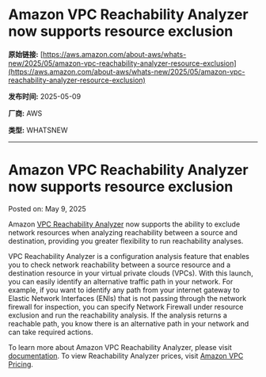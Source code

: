 # Amazon VPC Reachability Analyzer now supports resource exclusion

**原始链接:** [https://aws.amazon.com/about-aws/whats-new/2025/05/amazon-vpc-reachability-analyzer-resource-exclusion](https://aws.amazon.com/about-aws/whats-new/2025/05/amazon-vpc-reachability-analyzer-resource-exclusion)

**发布时间:** 2025-05-09

**厂商:** AWS

**类型:** WHATSNEW

---
# Amazon VPC Reachability Analyzer now supports resource exclusion

Posted on: May 9, 2025 

Amazon [VPC Reachability Analyzer](https://docs.aws.amazon.com/vpc/latest/reachability/what-is-reachability-analyzer.html) now supports the ability to exclude network resources when analyzing reachability between a source and destination, providing you greater flexibility to run reachability analyses.  
  
VPC Reachability Analyzer is a configuration analysis feature that enables you to check network reachability between a source resource and a destination resource in your virtual private clouds (VPCs). With this launch, you can easily identify an alternative traffic path in your network. For example, if you want to identify any path from your internet gateway to Elastic Network Interfaces (ENIs) that is not passing through the network firewall for inspection, you can specify Network Firewall under resource exclusion and run the reachability analysis. If the analysis returns a reachable path, you know there is an alternative path in your network and can take required actions.  
  
To learn more about Amazon VPC Reachability Analyzer, please visit [documentation](https://docs.aws.amazon.com/vpc/latest/reachability/what-is-reachability-analyzer.html). To view Reachability Analyzer prices, visit [Amazon VPC Pricing](https://aws.amazon.com/vpc/pricing/).
